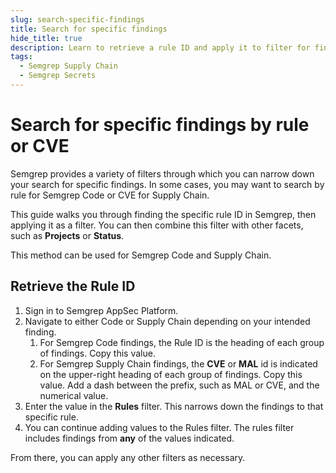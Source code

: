 ```yaml
---
slug: search-specific-findings
title: Search for specific findings
hide_title: true
description: Learn to retrieve a rule ID and apply it to filter for findings from a specific rule across all your projects.
tags:
  - Semgrep Supply Chain
  - Semgrep Secrets
---
```


# Search for specific findings by rule or CVE

Semgrep provides a variety of filters through which you can narrow down your search for specific findings. In some cases, you may want to search by rule for Semgrep Code or CVE for Supply Chain.

This guide walks you through finding the specific rule ID in Semgrep, then applying it as a filter. You can then combine this filter with other facets, such as **Projects** or **Status**.

This method can be used for Semgrep Code and Supply Chain.

## Retrieve the Rule ID

1. Sign in to Semgrep AppSec Platform.
1. Navigate to either Code or Supply Chain depending on your intended finding.
    1. For Semgrep Code findings, the Rule ID is the heading of each group of findings. Copy this value.
    1. For Semgrep Supply Chain findings, the **CVE** or **MAL** id is indicated on the upper-right heading of each group of findings. Copy this value. Add a dash between the prefix, such as MAL or CVE, and the numerical value.
1. Enter the value in the **Rules** filter. This narrows down the findings to that specific rule.
1. You can continue adding values to the Rules filter. The rules filter includes findings from **any** of the values indicated.

From there, you can apply any other filters as necessary.
